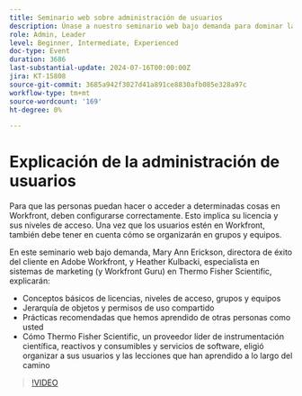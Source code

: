 ```yaml
---
title: Seminario web sobre administración de usuarios
description: Únase a nuestro seminario web bajo demanda para dominar la configuración y organización de los usuarios de Workfront. Conozca a los expertos de Thermo Fisher Scientific y Adobe Workfront acerca de las licencias, los niveles de acceso, los grupos, los equipos, la jerarquía de objetos, los permisos de uso compartido y las prácticas recomendadas para una administración eficaz de los usuarios.
role: Admin, Leader
level: Beginner, Intermediate, Experienced
doc-type: Event
duration: 3686
last-substantial-update: 2024-07-16T00:00:00Z
jira: KT-15808
source-git-commit: 3685a942f3027d41a891ce8830afb085e328a97c
workflow-type: tm+mt
source-wordcount: '169'
ht-degree: 0%

---
```



# Explicación de la administración de usuarios

Para que las personas puedan hacer o acceder a determinadas cosas en Workfront, deben configurarse correctamente. Esto implica su licencia y sus niveles de acceso. Una vez que los usuarios estén en Workfront, también debe tener en cuenta cómo se organizarán en grupos y equipos.

En este seminario web bajo demanda, Mary Ann Erickson, directora de éxito del cliente en Adobe Workfront, y Heather Kulbacki, especialista en sistemas de marketing (y Workfront Guru) en Thermo Fisher Scientific, explicarán:

* Conceptos básicos de licencias, niveles de acceso, grupos y equipos
* Jerarquía de objetos y permisos de uso compartido
* Prácticas recomendadas que hemos aprendido de otras personas como usted
* Cómo Thermo Fisher Scientific, un proveedor líder de instrumentación científica, reactivos y consumibles y servicios de software, eligió organizar a sus usuarios y las lecciones que han aprendido a lo largo del camino

>[!VIDEO](https://video.tv.adobe.com/v/3431001/?learn=on)
